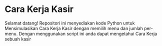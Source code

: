 # Cara Kerja Kasir
Selamat datang! Repositori ini menyediakan kode Python untuk Mensimulasikan Cara Kerja Kasir dengan memilih menu dan jumlah per-menu. Dengan menggunakan script ini anda dapat mengetahui Cara Kerja sebuah kasir
